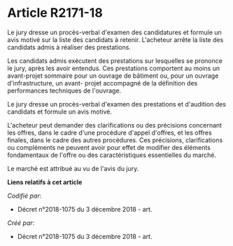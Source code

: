 # Article R2171-18

Le jury dresse un procès-verbal d'examen des candidatures et formule un avis motivé sur la liste des candidats à retenir.
L'acheteur arrête la liste des candidats admis à réaliser des prestations.

Les candidats admis exécutent des prestations sur lesquelles se prononce le jury, après les avoir entendus. Ces prestations
comportent au moins un avant-projet sommaire pour un ouvrage de bâtiment ou, pour un ouvrage d'infrastructure, un avant-
projet accompagné de la définition des performances techniques de l'ouvrage.

Le jury dresse un procès-verbal d'examen des prestations et d'audition des candidats et formule un avis motivé.

L'acheteur peut demander des clarifications ou des précisions concernant les offres, dans le cadre d'une procédure d'appel
d'offres, et les offres finales, dans le cadre des autres procédures. Ces précisions, clarifications ou compléments ne
peuvent avoir pour effet de modifier des éléments fondamentaux de l'offre ou des caractéristiques essentielles du marché.

Le marché est attribué au vu de l'avis du jury.

**Liens relatifs à cet article**

_Codifié par_:

  - Décret n°2018-1075 du 3 décembre 2018 - art.

_Créé par_:

  - Décret n°2018-1075 du 3 décembre 2018 - art.
